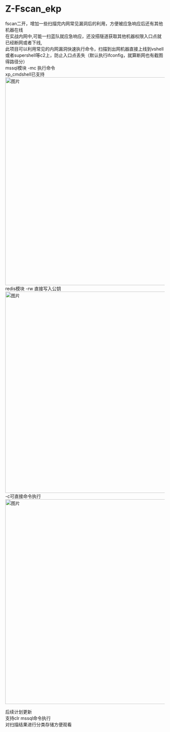 # Z-Fscan_ekp
fscan二开，增加一些扫描完内网常见漏洞后的利用，方便被应急响应后还有其他机器在线  
在实战内网中,可能一扫蓝队就应急响应，还没搭隧道获取其他机器权限入口点就已经断网或者下线,  
此项目可以利用常见的内网漏洞快速执行命令，扫描到出网机器直接上线到vshell或者supershell等c2上，防止入口点丢失（默认执行ifconfig，就算断网也有截图得路径分）  
mssql模块 -mc 执行命令   
xp_cmdshell已支持  
<img width="656" alt="图片" src="https://github.com/kong030813/Z-Fscan_ekp/assets/97926809/15f6fb38-e2a6-4321-a3c7-962c123577cf">  
redis模块 -rw 直接写入公钥  
<img width="635" alt="图片" src="https://github.com/kong030813/Z-Fscan_ekp/assets/97926809/408d11cf-3683-4be7-bbaa-0d366220d395">  
-c可直接命令执行  
<img width="646" alt="图片" src="https://github.com/kong030813/Z-Fscan_ekp/assets/97926809/31193f9a-2b87-48c9-8de6-002a9f2d939c">  

后续计划更新  
支持clr mssql命令执行  
对扫描结果进行分类存储方便观看  
